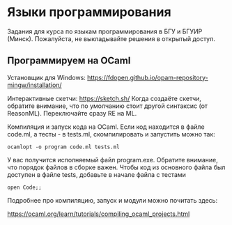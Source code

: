 # Языки программирования

Задания для курса по языкам программирования в БГУ и БГУИР (Минск).
Пожалуйста, не выкладывайте решения в открытый доступ.

## Программируем на OCaml

Установщик для Windows: https://fdopen.github.io/opam-repository-mingw/installation/

Интерактивные скетчи: https://sketch.sh/
Когда создаёте скетчи, обратите внимание, что по умолчанию стоит другой синтаксис (от ReasonML). Переключайте сразу RE на ML.

Компиляция и запуск кода на OCaml.
Если код находится в файле code.ml, а тесты - в tests.ml, скомпилировать и запустить можно так:

```
ocamlopt -o program code.ml tests.ml
```

У вас получится исполняемый файл program.exe. Обратите внимание, что порядок файлов в сборке важен. Чтобы код из основного файла был доступен в файле tests, добавьте в начале файла с тестами

```
open Code;;
```

 Подробнее про компиляцию, запуск и модули можно почитать здесь:

https://ocaml.org/learn/tutorials/compiling_ocaml_projects.html
